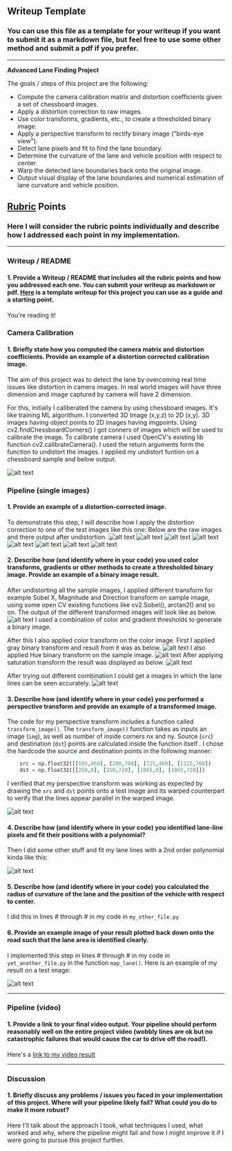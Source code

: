 ## Writeup Template

### You can use this file as a template for your writeup if you want to submit it as a markdown file, but feel free to use some other method and submit a pdf if you prefer.

---

**Advanced Lane Finding Project**

The goals / steps of this project are the following:

* Compute the camera calibration matrix and distortion coefficients given a set of chessboard images.
* Apply a distortion correction to raw images.
* Use color transforms, gradients, etc., to create a thresholded binary image.
* Apply a perspective transform to rectify binary image ("birds-eye view").
* Detect lane pixels and fit to find the lane boundary.
* Determine the curvature of the lane and vehicle position with respect to center.
* Warp the detected lane boundaries back onto the original image.
* Output visual display of the lane boundaries and numerical estimation of lane curvature and vehicle position.

[//]: # (Image References)

[image1]: ./examples/undistort_output.png "Undistorted"

[image2]: ./output_images/undist01.PNG "Undist01"
[image3]: ./output_images/undist02.PNG "Undist02"
[image4]: ./output_images/undist03.PNG "Undist03"
[image5]: ./output_images/undist04.PNG "Undist04"
[image6]: ./output_images/undist05.PNG "Undist05"
[image7]: ./output_images/undist06.PNG "Undist06"
[image8]: ./output_images/undist07.PNG "Undist07"
[image9]: ./output_images/undist08.PNG "Undist08"

[image10]: ./output_images/Gradiant.PNG "Gradiant Transformed"
[image11]: ./output_images/binary_combo_example.PNG "Gray Binary"
[image12]: ./output_images/warped_straight_lines.PNG "Warp Example"
[image13]: ./output_images/color_fit_lines.PNG "Fit Visual"
[image14]: ./output_images/CombinedS.PNG "CombinedS"
[image15]: ./output_images/Drawlane.PNG "Drawlane"
[image16]: ./output_images/gray_gradiant.PNG "Gray_Gradiant"
[image17]: ./output_images/LanedetectedWithMeters.PNG "LanedetectedWithMeters"
[image18]: ./output_images/Sbinary.PNG "Sbinary"
[image19]: ./output_images/HBinary.PNG "HBinary"
[image20]: ./output_images/Warped.PNG "Warped"


[video1]: ./project_video_solution.mp4 "Video"

## [Rubric](https://review.udacity.com/#!/rubrics/571/view) Points

### Here I will consider the rubric points individually and describe how I addressed each point in my implementation.  

---

### Writeup / README

#### 1. Provide a Writeup / README that includes all the rubric points and how you addressed each one.  You can submit your writeup as markdown or pdf.  [Here](https://github.com/udacity/CarND-Advanced-Lane-Lines/blob/master/writeup_template.md) is a template writeup for this project you can use as a guide and a starting point.  

You're reading it!

### Camera Calibration

#### 1. Briefly state how you computed the camera matrix and distortion coefficients. Provide an example of a distortion corrected calibration image.

The aim of this project was to detect the lane by overcoming real time issues like distortion in camera images. In real world images will have three dimension and image captured by camera will have 2 dimension.  

For this, initially I caliberated the camera by using chessboard images. It's like training ML algorithum. I converted 3D Image (x,y,z) to 2D (x,y). 3D images having object points to 2D images having imgpoints.
Using cv2.findChessboardCorners() I got conners of images which will be used to calibrate the image.
To calibrate camera I used OpenCV's existing lib function cv2.calibrateCamera(). I used the return arguments form the function to undistort the images.
I applied my undistort funtion on a chessboard sample and below output. 

![alt text][image1]

### Pipeline (single images)

#### 1. Provide an example of a distortion-corrected image.

To demonstrate this step, I will describe how I apply the distortion correction to one of the test images like this one:
Below are the raw images and there output after undistortion.
![alt text][image2]
![alt text][image3]
![alt text][image4]
![alt text][image5]
![alt text][image6]
![alt text][image7]
![alt text][image8]
![alt text][image9]


#### 2. Describe how (and identify where in your code) you used color transforms, gradients or other methods to create a thresholded binary image.  Provide an example of a binary image result.

After undistorting all the sample images, I applied different transform for example Sobel X, Magnitude and Direction transform on sample image, using some open CV  existing functions like cv2.Sobel(), arctan2() and so on.
The output of the different transformed images will look like as below.
![alt text][image10]
I used a combination of color and gradient thresholds to generate a binary image.

After this I also applied color transform on the color image.
First I applied gray binary transform and result from it was as below.
![alt text][image16]
I also applied Hue binary transform on the sample image.
![alt text][image19]
After applying saturation transform the result was displayed as below.
![alt text][image18]

After trying out different combination I could get a images in which the lane lines can be seen accurately.
![alt text][image14]

#### 3. Describe how (and identify where in your code) you performed a perspective transform and provide an example of a transformed image.

The code for my perspective transform includes a function called `transform_image()`.  The `transform_image()` function takes as inputs an image (`img`), as well as number of inside corners nx and ny. Source (`src`) and destination (`dst`) points are calculated inside the function itself .  I chose the hardcode the source and destination points in the following manner:

```python
    src = np.float32([[595,460], [280,700], [725,460], [1125,700])
    dst = np.float32([[250,0], [250,720], [1065,0], [1065,720]])
```

I verified that my perspective transform was working as expected by drawing the `src` and `dst` points onto a test image and its warped counterpart to verify that the lines appear parallel in the warped image.

![alt text][image20]

#### 4. Describe how (and identify where in your code) you identified lane-line pixels and fit their positions with a polynomial?

Then I did some other stuff and fit my lane lines with a 2nd order polynomial kinda like this:

![alt text][image5]

#### 5. Describe how (and identify where in your code) you calculated the radius of curvature of the lane and the position of the vehicle with respect to center.

I did this in lines # through # in my code in `my_other_file.py`

#### 6. Provide an example image of your result plotted back down onto the road such that the lane area is identified clearly.

I implemented this step in lines # through # in my code in `yet_another_file.py` in the function `map_lane()`.  Here is an example of my result on a test image:

![alt text][image6]

---

### Pipeline (video)

#### 1. Provide a link to your final video output.  Your pipeline should perform reasonably well on the entire project video (wobbly lines are ok but no catastrophic failures that would cause the car to drive off the road!).

Here's a [link to my video result](./project_video.mp4)

---

### Discussion

#### 1. Briefly discuss any problems / issues you faced in your implementation of this project.  Where will your pipeline likely fail?  What could you do to make it more robust?

Here I'll talk about the approach I took, what techniques I used, what worked and why, where the pipeline might fail and how I might improve it if I were going to pursue this project further.  
